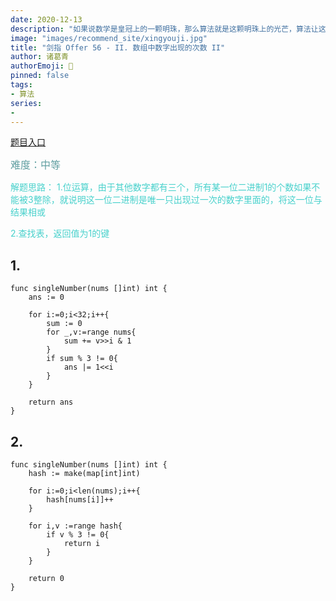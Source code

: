 ```yaml
---
date: 2020-12-13
description: "如果说数学是皇冠上的一颗明珠，那么算法就是这颗明珠上的光芒，算法让这颗明珠更加熠熠生辉，为科技进步和社会发展照亮了前进的路"
image: "images/recommend_site/xingyouji.jpg"
title: "剑指 Offer 56 - II. 数组中数字出现的次数 II"
author: 诸葛青
authorEmoji: 🎅
pinned: false
tags:
- 算法
series:
-  
---
```

[题目入口](https://leetcode-cn.com/problems/shu-zu-zhong-shu-zi-chu-xian-de-ci-shu-ii-lcof/)

<font color=CadetBlue size=3 >难度：中等</font>

<font color=MediumTurquoise>解题思路：
1.位运算，由于其他数字都有三个，所有某一位二进制1的个数如果不能被3整除，就说明这一位二进制是唯一只出现过一次的数字里面的，将这一位与结果相或

2.查找表，返回值为1的键</font>

## 1.
```golang
func singleNumber(nums []int) int {
    ans := 0
    
    for i:=0;i<32;i++{
        sum := 0
        for _,v:=range nums{
            sum += v>>i & 1
        }
        if sum % 3 != 0{
            ans |= 1<<i
        }
    }

    return ans
}
```

## 2.
```golang
func singleNumber(nums []int) int {
    hash := make(map[int]int)

    for i:=0;i<len(nums);i++{
        hash[nums[i]]++
    }

    for i,v :=range hash{
        if v % 3 != 0{
            return i
        }
    }

    return 0
}
```